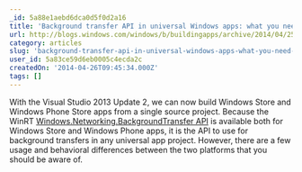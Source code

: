 ```yaml
---
_id: 5a88e1aebd6dca0d5f0d2a16
title: 'Background transfer API in universal Windows apps: what you need to know'
url: http://blogs.windows.com/windows/b/buildingapps/archive/2014/04/25/background-transfer-api-in-universal-windows-apps-what-you-need-to-know.aspx
category: articles
slug: 'background-transfer-api-in-universal-windows-apps-what-you-need-to-know'
user_id: 5a83ce59d6eb0005c4ecda2c
createdOn: '2014-04-26T09:45:34.000Z'
tags: []
---
```


With the Visual Studio 2013 Update 2, we can now build Windows Store and Windows Phone Store apps from a single source project. Because the WinRT <a href="http://msdn.microsoft.com/en-us/library/windows/apps/windows.networking.backgroundtransfer.aspx">Windows.Networking.BackgroundTransfer API</a> is available both for Windows Store and Windows Phone apps, it is the API to use for background transfers in any universal app project. However, there are a few usage and behavioral differences between the two platforms that you should be aware of.
